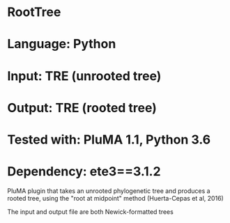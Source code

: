 # RootTree
# Language: Python
# Input: TRE (unrooted tree)
# Output: TRE (rooted tree)
# Tested with: PluMA 1.1, Python 3.6
# Dependency: ete3==3.1.2

PluMA plugin that takes an unrooted phylogenetic tree and produces a rooted
tree, using the "root at midpoint" method (Huerta-Cepas et al, 2016)

The input and output file are both Newick-formatted trees
